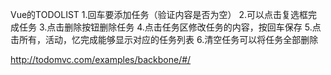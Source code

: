 Vue的TODOLIST
1.回车要添加任务（验证内容是否为空）
2.可以点击复选框完成任务
3.点击删除按钮删除任务
4.点击任务区修改任务的内容，按回车保存
5.点击所有，活动，忆完成能够显示对应的任务列表
6.清空任务可以将任务全部删除

http://todomvc.com/examples/backbone/#/
